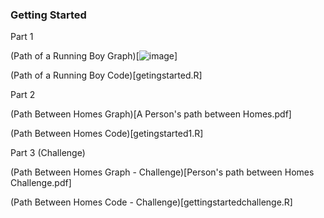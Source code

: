 ### Getting Started
Part 1

(Path of a Running Boy Graph)[![image](https://user-images.githubusercontent.com/89928121/136971707-d9dad4c3-7d2d-4052-a768-fa9cc291310f.png)]

(Path of a Running Boy Code)[getingstarted.R]


Part 2

(Path Between Homes Graph)[A Person's path between Homes.pdf]

(Path Between Homes Code)[getingstarted1.R]


Part 3 (Challenge)

(Path Between Homes Graph - Challenge)[Person's path between Homes Challenge.pdf]

(Path Between Homes Code - Challenge)[gettingstartedchallenge.R]
